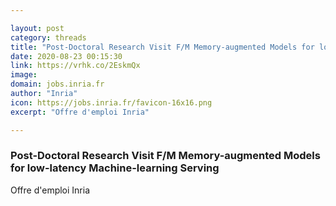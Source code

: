 ```yaml
---

layout: post
category: threads
title: "Post-Doctoral Research Visit F/M Memory-augmented Models for low-latency Machine-learning Serving"
date: 2020-08-23 00:15:30
link: https://vrhk.co/2EskmQx
image: 
domain: jobs.inria.fr
author: "Inria"
icon: https://jobs.inria.fr/favicon-16x16.png
excerpt: "Offre d'emploi Inria"

---
```


### Post-Doctoral Research Visit F/M Memory-augmented Models for low-latency Machine-learning Serving

Offre d'emploi Inria